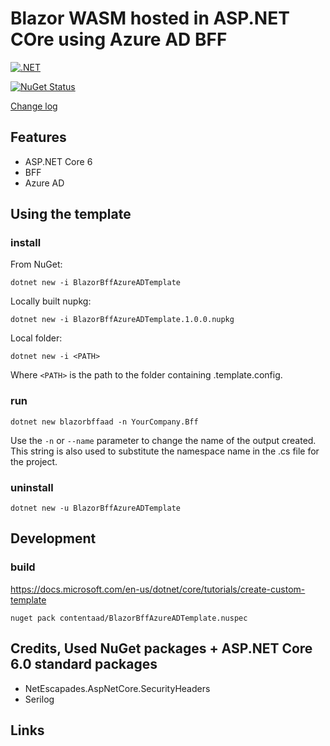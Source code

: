 # Blazor WASM hosted in ASP.NET COre using Azure AD BFF

[![.NET](https://github.com/damienbod/BlazorTemplates/actions/workflows/dotnet.yml/badge.svg)](https://github.com/damienbod/BlazorTemplates/actions/workflows/dotnet.yml) 

[![NuGet Status](http://img.shields.io/nuget/v/IdentityServer4AspNetCoreIdentityTemplate.svg?style=flat-square)](https://www.nuget.org/packages/IdentityServer4AspNetCoreIdentityTemplate/) 

[Change log](https://github.com/damienbod/BlazorTemplates/blob/main/Changelog.md)

## Features

- ASP.NET Core 6
- BFF
- Azure AD


## Using the template

### install

From NuGet:

```
dotnet new -i BlazorBffAzureADTemplate
```

Locally built nupkg:

```
dotnet new -i BlazorBffAzureADTemplate.1.0.0.nupkg
```

Local folder:

```
dotnet new -i <PATH>
```

Where `<PATH>` is the path to the folder containing .template.config.

### run

```
dotnet new blazorbffaad -n YourCompany.Bff
```

Use the `-n` or `--name` parameter to change the name of the output created. This string is also used to substitute the namespace name in the .cs file for the project.

### uninstall

```
dotnet new -u BlazorBffAzureADTemplate
```

## Development

### build

https://docs.microsoft.com/en-us/dotnet/core/tutorials/create-custom-template

```
nuget pack contentaad/BlazorBffAzureADTemplate.nuspec
```


## Credits, Used NuGet packages + ASP.NET Core 6.0 standard packages

- NetEscapades.AspNetCore.SecurityHeaders
- Serilog

## Links
